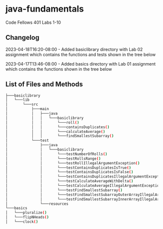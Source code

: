 # java-fundamentals

Code Fellows 401 Labs 1-10

## Changelog

2023-04-18T16:20-08:00 - Added basiclibrary directory with Lab 02 assignment which contains the functions and tests shown in the tree below

2023-04-17T13:46-08:00 - Added basics directory with Lab 01 assignment which contains the functions shown in the tree below

## List of Files and Methods

```bash
├───basiclibrary
│   └───lib
│       └───src
│           ├───main
│           │   ├───java
│           │   │   └───basiclibrary
│           │   │       └───roll()
│           │   │       └───containsDuplicates()
│           │   │       └───calculateAverage()
│           │   │       └───findSmallestSubarray()
│           └───test
│               ├───java
│               │   └───basiclibrary
│               │       └───testNumberOfRolls()
│               │       └───testRollsRange()
│               │       └───testRollIllegalArgumentException()
│               │       └───testContainsDuplicatesIsTrue()
│               │       └───testContainsDuplicatesIsFalse()
│               │       └───testContainsDuplicatesIllegalArgumentException()
│               │       └───testCalculateAverageWithDelta()
│               │       └───testCalculateAverageIllegalArgumentException()
│               │       └───testFindSmallestSubarray()
│               │       └───testFindSmallestSubarrayOuterArrayIllegalArgumentException()
│               │       └───testFindSmallestSubarrayInnerArrayIllegalArgumentException()
│               └───resources
└───basics
│   └───pluralize()
│   └───flipNHeads()
│   └───clock()
```
